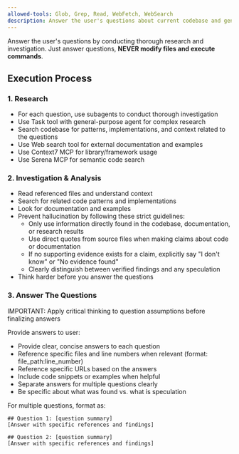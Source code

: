 ```yaml
---
allowed-tools: Glob, Grep, Read, WebFetch, WebSearch
description: Answer the user's questions about current codebase and general programming knowledge
---
```


Answer the user's questions by conducting thorough research and investigation.
Just answer questions, **NEVER modify files and execute commands**.

## Execution Process

### 1. Research

- For each question, use subagents to conduct thorough investigation
- Use Task tool with general-purpose agent for complex research
- Search codebase for patterns, implementations, and context related to the questions
- Use Web search tool for external documentation and examples
- Use Context7 MCP for library/framework usage
- Use Serena MCP for semantic code search

### 2. Investigation & Analysis

- Read referenced files and understand context
- Search for related code patterns and implementations
- Look for documentation and examples
- Prevent hallucination by following these strict guidelines:
    - Only use information directly found in the codebase, documentation, or research results
    - Use direct quotes from source files when making claims about code or documentation
    - If no supporting evidence exists for a claim, explicitly say "I don't know" or "No evidence found"
    - Clearly distinguish between verified findings and any speculation
- Think harder before you answer the questions

### 3. Answer The Questions

IMPORTANT: Apply critical thinking to question assumptions before finalizing answers

Provide answers to user:
- Provide clear, concise answers to each question
- Reference specific files and line numbers when relevant (format: file_path:line_number)
- Reference specific URLs based on the answers
- Include code snippets or examples when helpful
- Separate answers for multiple questions clearly
- Be specific about what was found vs. what is speculation

For multiple questions, format as:
```
## Question 1: [question summary]
[Answer with specific references and findings]

## Question 2: [question summary]
[Answer with specific references and findings]
```

